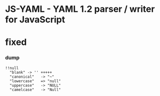 JS-YAML - YAML 1.2 parser / writer for JavaScript
=================================================
# fixed 
### dump
``` none
!!null
  "blank" -> '' +++++
  "canonical"   -> "~"
  "lowercase"   => "null"
  "uppercase"   -> "NULL"
  "camelcase"   -> "Null"
